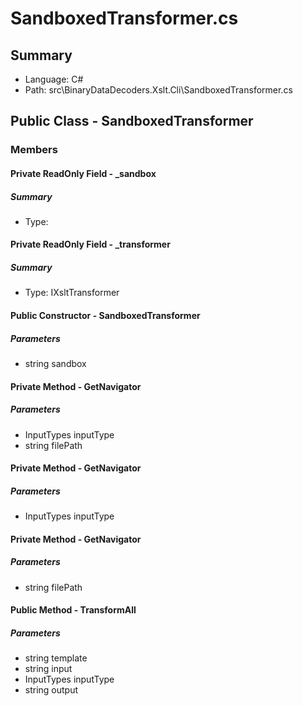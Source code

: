 ﻿# SandboxedTransformer.cs

## Summary

* Language: C#
* Path: src\BinaryDataDecoders.Xslt.Cli\SandboxedTransformer.cs

## Public Class - SandboxedTransformer

### Members

#### Private ReadOnly Field - _sandbox

##### Summary

 * Type: 

#### Private ReadOnly Field - _transformer

##### Summary

 * Type: IXsltTransformer 

#### Public Constructor - SandboxedTransformer

#####  Parameters

 - string sandbox 

#### Private Method - GetNavigator

#####  Parameters

 - InputTypes inputType 
 - string filePath 

#### Private Method - GetNavigator

#####  Parameters

 - InputTypes inputType 

#### Private Method - GetNavigator

#####  Parameters

 - string filePath 

#### Public Method - TransformAll

#####  Parameters

 - string template 
 - string input 
 - InputTypes inputType 
 - string output 


